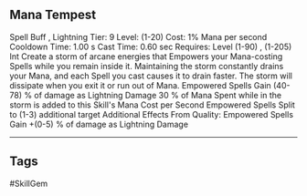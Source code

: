 ## Mana Tempest
Spell
Buff , Lightning
Tier: 9
Level: (1-20)
Cost: 1% Mana per second
Cooldown Time: 1.00 s
Cast Time: 0.60 sec
Requires: Level (1-90) , (1-205) Int
Create a storm of arcane energies that Empowers your Mana-costing Spells while you remain inside it. Maintaining the storm constantly drains your Mana, and each Spell you cast causes it to drain faster. The storm will dissipate when you exit it or run out of Mana.
Empowered Spells Gain (40-78) % of damage as Lightning Damage
30 % of Mana Spent while in the storm is added to this Skill's Mana Cost per Second
Empowered Spells Split to (1-3) additional target
Additional Effects From Quality:
Empowered Spells Gain +(0-5) % of damage as Lightning Damage

---
## Tags
#SkillGem
